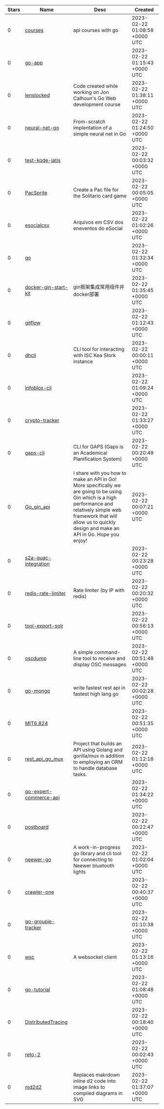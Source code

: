 | Stars | Name | Desc | Created | 
| ----- | ------- | ------------- | ------------- |
| 0 | [courses](https://github.com/Faydiamond/courses) | api courses with go | 2023-02-22 01:08:58 +0000 UTC |
| 0 | [go-app](https://github.com/souzagmu/go-app) |  | 2023-02-22 01:15:43 +0000 UTC |
| 0 | [lenslocked](https://github.com/mbeaver502/lenslocked) | Code created while working on Jon Calhoun's Go Web development course | 2023-02-22 01:38:11 +0000 UTC |
| 0 | [neural-net-go](https://github.com/birdsean/neural-net-go) | From-scratch implentation of a simple neural net in Go | 2023-02-22 01:24:50 +0000 UTC |
| 0 | [test-kode-jatis](https://github.com/ifty123/test-kode-jatis) |  | 2023-02-22 00:03:32 +0000 UTC |
| 0 | [PacSprite](https://github.com/aaaasmile/PacSprite) | Create a Pac file for the Solitario card game | 2023-02-22 00:05:05 +0000 UTC |
| 0 | [esocialcsv](https://github.com/avelinobego/esocialcsv) | Arquivos em CSV dos eneventos do eSocial | 2023-02-22 01:02:26 +0000 UTC |
| 0 | [go](https://github.com/yashh-dev/go) |  | 2023-02-22 01:32:34 +0000 UTC |
| 0 | [docker-gin-start-kit](https://github.com/keyunq/docker-gin-start-kit) | gin框架集成常用组件并docker部署 | 2023-02-22 01:35:45 +0000 UTC |
| 0 | [gitflow](https://github.com/kimjunho0/gitflow) |  | 2023-02-22 01:12:43 +0000 UTC |
| 0 | [dhcli](https://github.com/sylgeist/dhcli) | CLI tool for interacting with ISC Kea Stork instance | 2023-02-22 00:00:11 +0000 UTC |
| 0 | [infoblox-cli](https://github.com/zenion/infoblox-cli) |  | 2023-02-22 01:09:24 +0000 UTC |
| 0 | [crypto-tracker](https://github.com/Nox04/crypto-tracker) |  | 2023-02-22 01:33:27 +0000 UTC |
| 0 | [gaps-cli](https://github.com/Lutonite/gaps-cli) | CLI for GAPS (Gaps is an Academical Planification System) | 2023-02-22 00:20:49 +0000 UTC |
| 0 | [Go_gin_api](https://github.com/slimboi34/Go_gin_api) | I share with you how to make an API in Go! More specifically we are going to be using Gin which is a high performance and relatively simple web framework that will allow us to quickly design and make an API in Go. Hope you enjoy! | 2023-02-22 00:07:21 +0000 UTC |
| 0 | [s2a-guac-integration](https://github.com/xmenxk/s2a-guac-integration) |  | 2023-02-22 00:23:28 +0000 UTC |
| 0 | [redis-rate-limiter](https://github.com/juaiglesias/redis-rate-limiter) | Rate limiter (by IP with redis) | 2023-02-22 00:20:32 +0000 UTC |
| 0 | [tool-export-solr](https://github.com/anhnv-vietnam/tool-export-solr) |  | 2023-02-22 00:56:13 +0000 UTC |
| 0 | [oscdump](https://github.com/rahji/oscdump) | A simple command-line tool to receive and display OSC messages | 2023-02-22 00:51:48 +0000 UTC |
| 0 | [go-mongo](https://github.com/loveyandex/go-mongo) | write fastest rest api  in fastest high  lang go | 2023-02-22 00:02:28 +0000 UTC |
| 0 | [MIT6.824](https://github.com/chandlerping/MIT6.824) |  | 2023-02-22 00:51:35 +0000 UTC |
| 0 | [rest_api_go_mux](https://github.com/victorradael/rest_api_go_mux) | Project that builds an API using Golang and gorilla/mux in addition to employing an ORM to handle database tasks. | 2023-02-22 01:12:18 +0000 UTC |
| 0 | [go-expert-commerce-api](https://github.com/bvaledev/go-expert-commerce-api) |  | 2023-02-22 01:34:22 +0000 UTC |
| 0 | [postboard](https://github.com/c4pt0r/postboard) |  | 2023-02-22 00:22:47 +0000 UTC |
| 0 | [neewer-go](https://github.com/lcyvin/neewer-go) | A work-in-progress go library and cli tool for connecting to Neewer bluetooth lights | 2023-02-22 01:02:04 +0000 UTC |
| 0 | [crawler-one](https://github.com/LuccChagas/crawler-one) |  | 2023-02-22 00:40:37 +0000 UTC |
| 0 | [go-groupie-tracker](https://github.com/AnaelBonnafous/go-groupie-tracker) |  | 2023-02-22 01:10:38 +0000 UTC |
| 0 | [wsc](https://github.com/duo/wsc) | A websocket client | 2023-02-22 01:13:16 +0000 UTC |
| 0 | [go-tutorial](https://github.com/Francisc089/go-tutorial) |  | 2023-02-22 01:08:48 +0000 UTC |
| 0 | [DistributedTracing](https://github.com/Revelation999/DistributedTracing) |  | 2023-02-22 00:18:40 +0000 UTC |
| 0 | [reto-2](https://github.com/Drew138/reto-2) |  | 2023-02-22 00:02:43 +0000 UTC |
| 0 | [md2d2](https://github.com/mcbianconi/md2d2) | Replaces makrdown inline d2 code into image links to compiled diagrams in SVG | 2023-02-22 01:37:07 +0000 UTC |

